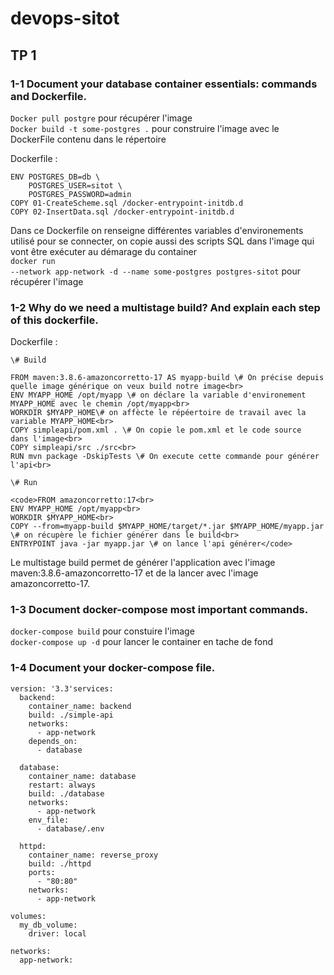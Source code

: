 # devops-sitot

## TP 1

### 1-1 Document your database container essentials: commands and Dockerfile.
<code>Docker pull postgre</code> pour récupérer l'image<br>
<code>Docker build  -t some-postgres .</code> pour construire l'image avec le DockerFile contenu dans le répertoire <br>

Dockerfile :

```FROM postgres:14.1-alpine
ENV POSTGRES_DB=db \
    POSTGRES_USER=sitot \
    POSTGRES_PASSWORD=admin
COPY 01-CreateScheme.sql /docker-entrypoint-initdb.d
COPY 02-InsertData.sql /docker-entrypoint-initdb.d
```

Dans ce Dockerfile on renseigne différentes variables d'environements utilisé pour se connecter, on copie aussi des scripts SQL dans l'image qui vont être exécuter au démarage du container<br>
<code>docker run --network app-network -d --name some-postgres postgres-sitot</code> pour récupérer l'image

### 1-2 Why do we need a multistage build? And explain each step of this dockerfile.

Dockerfile :
```
\# Build

FROM maven:3.8.6-amazoncorretto-17 AS myapp-build \# On précise depuis quelle image générique on veux build notre image<br>
ENV MYAPP_HOME /opt/myapp \# on déclare la variable d'environement MYAPP_HOME avec le chemin /opt/myapp<br>
WORKDIR $MYAPP_HOME\# on affècte le répéertoire de travail avec la variable MYAPP_HOME<br>
COPY simpleapi/pom.xml . \# On copie le pom.xml et le code source  dans l'image<br>
COPY simpleapi/src ./src<br>
RUN mvn package -DskipTests \# On execute cette commande pour générer l'api<br>

\# Run

<code>FROM amazoncorretto:17<br>
ENV MYAPP_HOME /opt/myapp<br>
WORKDIR $MYAPP_HOME<br>
COPY --from=myapp-build $MYAPP_HOME/target/*.jar $MYAPP_HOME/myapp.jar \# on récupère le fichier générer dans le build<br>
ENTRYPOINT java -jar myapp.jar \# on lance l'api générer</code>
```
Le multistage build permet de générer l'application avec l'image  maven:3.8.6-amazoncorretto-17 et de la lancer avec l'image amazoncorretto-17.

### 1-3 Document docker-compose most important commands.
<code>docker-compose build</code> pour constuire l'image<br>
<code>docker-compose up -d</code> pour lancer le container en tache de fond
### 1-4 Document your docker-compose file.
```
version: '3.3'services:
  backend:
    container_name: backend
    build: ./simple-api
    networks:
      - app-network
    depends_on:
      - database

  database:
    container_name: database
    restart: always
    build: ./database
    networks:
      - app-network
    env_file:
      - database/.env

  httpd:
    container_name: reverse_proxy
    build: ./httpd
    ports:
      - "80:80"
    networks:
      - app-network

volumes:
  my_db_volume:
    driver: local

networks:
  app-network:
```

